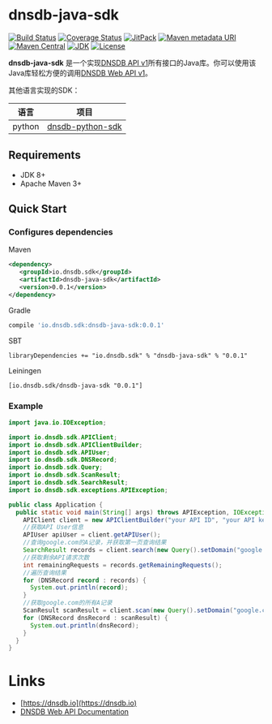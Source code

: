 # dnsdb-java-sdk
[![Build Status](https://travis-ci.org/dnsdb-team/dnsdb-java-sdk.svg?branch=master)](https://travis-ci.org/dnsdb-team/dnsdb-java-sdk)
[![Coverage Status](https://coveralls.io/repos/github/dnsdb-team/dnsdb-java-sdk/badge.svg?branch=master)](https://coveralls.io/github/dnsdb-team/dnsdb-java-sdk?branch=master)
[![JitPack](https://jitpack.io/v/dnsdb-team/dnsdb-java-sdk.svg)](https://jitpack.io/#dnsdb-team/dnsdb-java-sdk)
[![Maven metadata URI](https://img.shields.io/maven-metadata/v/http/central.maven.org/maven2/io/dnsdb/sdk/dnsdb-java-sdk/maven-metadata.xml.svg)](https://repo.maven.apache.org/maven2/io/dnsdb/sdk/dnsdb-java-sdk/)
[![Maven Central](https://img.shields.io/maven-central/v/org.apache.maven/apache-maven.svg)](https://maven.apache.org)
[![JDK](https://img.shields.io/badge/jdk-8%2B-blue.svg)](http://www.oracle.com/technetwork/java/javase/downloads)
[![License](https://img.shields.io/github/license/dnsdb-team/dnsdb-java-sdk.svg)](http://www.apache.org/licenses/LICENSE-2.0.txt)

**dnsdb-java-sdk** 是一个实现[DNSDB API v1](https://apidoc.dnsdb.io)所有接口的Java库。你可以使用该Java库轻松方便的调用[DNSDB Web API v1](https://apidoc.dnsdb.io)。



其他语言实现的SDK：

|    语言   |      项目     |
| --------- | ---------------- |
|   python  | [dnsdb-python-sdk](https://pysdk.dnsdb.io) |

## Requirements

* JDK 8+
* Apache Maven 3+

## Quick Start

### Configures dependencies

Maven

```xml
<dependency>
   <groupId>io.dnsdb.sdk</groupId>
   <artifactId>dnsdb-java-sdk</artifactId>
   <version>0.0.1</version>
</dependency>
```

Gradle

```groovy
compile 'io.dnsdb.sdk:dnsdb-java-sdk:0.0.1'
```

SBT

```sbtshell
libraryDependencies += "io.dnsdb.sdk" % "dnsdb-java-sdk" % "0.0.1"
```

Leiningen

```
[io.dnsdb.sdk/dnsdb-java-sdk "0.0.1"]
```
 
### Example
 
```java
import java.io.IOException;

import io.dnsdb.sdk.APIClient;
import io.dnsdb.sdk.APIClientBuilder;
import io.dnsdb.sdk.APIUser;
import io.dnsdb.sdk.DNSRecord;
import io.dnsdb.sdk.Query;
import io.dnsdb.sdk.ScanResult;
import io.dnsdb.sdk.SearchResult;
import io.dnsdb.sdk.exceptions.APIException;

public class Application {
  public static void main(String[] args) throws APIException, IOException {
    APIClient client = new APIClientBuilder("your API ID", "your API key").build();
    //获取API User信息
    APIUser apiUser = client.getAPIUser();
    //查询google.com的A记录，并获取第一页查询结果
    SearchResult records = client.search(new Query().setDomain("google.com").setType("A"), 1);
    //获取剩余API请求次数
    int remainingRequests = records.getRemainingRequests();
    //遍历查询结果
    for (DNSRecord record : records) {
      System.out.println(record);
    }
    //获取google.com的所有A记录
    ScanResult scanResult = client.scan(new Query().setDomain("google.com").setType("A"));
    for (DNSRecord dnsRecord : scanResult) {
      System.out.println(dnsRecord);
    }
  }
}
```


# Links

* [https://dnsdb.io](https://dnsdb.io)
* [DNSDB Web API Documentation](https://apidoc.dnsdb.io)
